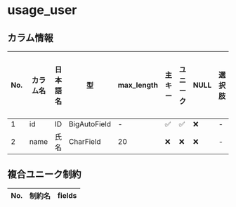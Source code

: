 # usage_user

## カラム情報

| No. | カラム名 | 日本語名 | 型 | max_length | 主キー | ユニーク | NULL | 選択肢 | リレーション | on_delete |
|---|---|---|---|---|---|---|---|---|---|---|
| 1 | id | ID | BigAutoField | - | ✅ | ✅ | ❌ | - | - | - |
| 2 | name | 氏名 | CharField | 20 | ❌ | ❌ | ❌ | - | - | - |
## 複合ユニーク制約

| No. | 制約名 | fields |
|---|---|---|
